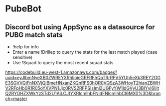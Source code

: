 # PubeBot

## Discord bot using AppSync as a datasource for PUBG match stats

- !help for info
- Enter a name !Drillep to query the stats for the last match played (case sensitive)
- Use !Squad to query the most recent squad stats

https://codebuild.eu-west-1.amazonaws.com/badges?uuid=eyJlbmNyeXB0ZWREYXRhIjoieGRFRFhQaTRrRFV5YUh5eXk3REY2OGE3SGVVQjFnNXVjQjBmeHNxanZKQnRFS0hOR0VQSzA3WHoyT2hianZBWHV2RFpHb0R1R05oYXVPN1Jjc0RVS2RFPSIsIml2UGFyYW1ldGVyU3BlYyI6IjltQ2RYOHZXWkYzSTd2U1AiLCJtYXRlcmlhbFNldFNlcmlhbCI6MX0%3D&branch=master
